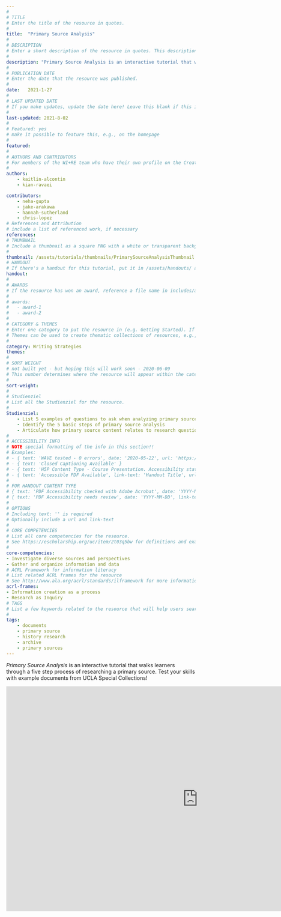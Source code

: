 ```yaml
---
#
# TITLE
# Enter the title of the resource in quotes.
#
title:  "Primary Source Analysis"
#
# DESCRIPTION
# Enter a short description of the resource in quotes. This description will appear on the list page as a preview, but not on the tutorial/workshop itself.
#
description: "Primary Source Analysis is an interactive tutorial that walks learners through a five step process of researching a primary source. Test your skills with example documents from UCLA Special Collections!"
#
# PUBLICATION DATE
# Enter the date that the resource was published.
#
date:   2021-1-27
#
# LAST UPDATED DATE
# If you make updates, update the date here! Leave this blank if this is being published for the first time.
#
last-updated: 2021-8-02
#
# Featured: yes
# make it possible to feature this, e.g., on the homepage
#
featured: 
#
# AUTHORS AND CONTRIBUTORS
# For members of the WI+RE team who have their own profile on the Creative Team page, enter the name as firstname-lastname (e.g. doug-worsham). For community partners who don't have their own profile on the WI+RE site, enter their name as Firstname Lastname (e.g. Gene Block). The names will appear in the order you enter them.
#
authors:
    - kaitlin-alcontin
    - kian-ravaei

contributors:
    - neha-gupta
    - jake-arakawa
    - hannah-sutherland
    - chris-lopez
# References and Attribution
# include a list of referenced work, if necessary
references:
# THUMBNAIL
# Include a thumbnail as a square PNG with a white or transparent background. Our standard dimensions are 250x250 px, but any size square will do. Thumbnails for tutorials go in /assets/tutorials/thumbnails/, and for workshops, /assets/workshops/thumbnails/.
#
thumbnail: /assets/tutorials/thumbnails/PrimarySourceAnalysisThumbnail.png
# HANDOUT
# If there's a handout for this tutorial, put it in /assets/handouts/ and replace the three dots with the filename!
handout:
#
# AWARDS
# If the resource has won an award, reference a file name in includes/awards/ without the .html. For example, if it was accepted to PRIMO, you would write "primo". If the award isn't in includes/awards, create a new award file!
#
# awards: 
#   - award-1
#   - award-2
#
# CATEGORY & THEMES
# Enter one category to put the resource in (e.g. Getting Started). If you enter a category that doesn't already exist, a new category will be created on the WI+RE site.
# Themes can be used to create thematic collections of resources, e.g., stem, etc.
#
category: Writing Strategies
themes: 
#
# SORT WEIGHT
# not built yet - but hoping this will work soon - 2020-06-09
# This number determines where the resource will appear within the category. Larger numbers appear later within the category, and higher numbers appear earlier.
#
sort-weight:
#
# Studienziel
# List all the Studienziel for the resource.
#
Studienziel:
    - List 5 examples of questions to ask when analyzing primary sources
    - Identify the 5 basic steps of primary source analysis
    - Articulate how primary source content relates to research question in academic language 
#
# ACCESSIBILITY INFO
# NOTE special formatting of the info in this section!!
# Examples:
# - { text: 'WAVE tested - 0 errors', date: '2020-05-22', url: 'https://wave.webaim.org/' }
# - { text: 'Closed Captioning Available' }
# - { text: 'H5P Content Type - Course Presentation. Accessibility status - Tested with no known problems', date: 'YYYY-MM-DD', url: 'https://h5p.org/documentation/installation/content-type-accessibility' }
# - { text: 'Accessible PDF Available', link-text: 'Handout Title', url: 'full-url' }
#
# FOR HANDOUT CONTENT TYPE
# { text: 'PDF Accessibility checked with Adobe Acrobat', date: 'YYYY-MM-DD' }
# { text: 'PDF Accessibility needs review', date: 'YYYY-MM-DD', link-text: 'Issue reported', url: 'link to issue' } 
#
# OPTIONS
# Including text: '' is required
# Optionally include a url and link-text
#
# CORE COMPETENCIES
# List all core competencies for the resource.
# See https://escholarship.org/uc/item/2t03q5bw for definitions and examples of each core competency
#
core-competencies:
- Investigate diverse sources and perspectives
- Gather and organize information and data
# ACRL Framework for information literacy
# List related ACRL frames for the resource
# See http://www.ala.org/acrl/standards/ilframework for more information
acrl-frames:
- Information creation as a process
- Research as Inquiry 
# TAGS
# List a few keywords related to the resource that will help users search for it.
#
tags:
    - documents
    - primary source
    - history research
    - archive
    - primary sources
---
```

_Primary Source Analysis_ is an interactive tutorial that walks learners through a five step process of researching a primary source. Test your skills with example documents from UCLA Special Collections!

<iframe src="https://uclabruinlearn.h5p.com/content/1291731538332484828/embed" width="1020" height="599" frameborder="0" allowfullscreen="allowfullscreen"></iframe><script src="https://uclalibrary.github.io/research-tips/assets/js/resizer.js" charset="UTF-8"></script>
